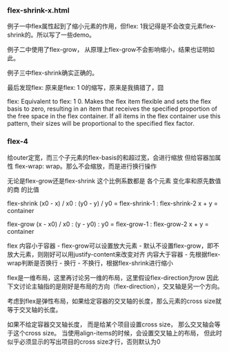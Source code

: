 


### flex-shrink-x.html

例子一中flex属性起到了缩小元素的作用，但flex: 1我记得是不会改变元素flex-shrink的。所以写了一些demo。

例子二中使用了flex-grow， 从原理上flex-grow不会影响缩小，结果也证明如此。

例子三中flex-shrink确实正确的。

最后发现flex: <value>原来是flex: <value> 1 0的缩写，原来是我搞错了，囧

flex: <positive-number>
Equivalent to flex: <positive-number> 1 0. Makes the flex item flexible and sets the flex basis to zero, resulting in an item that receives the specified proportion of the free space in the flex container. If all items in the flex container use this pattern, their sizes will be proportional to the specified flex factor.
### flex-4
给outer定宽，而三个子元素的flex-basis的和超过宽，会进行缩放
但给容器加属性 flex-wrap: wrap。那么不会缩放，而是进行换行操作


无论是flex-grow还是flex-shrink
这个比例系数都是 各个元素 变化率和原先数值的商 的比值

flex-shrink
    (x0 - x) / x0 : (y0 - y) / y0 = flex-shrink-1 : flex-shrink-2
    x + y = container

flex-grow
    (x - x0) / x0 : (y - y0) : y0 = flex-grow-1 : flex-grow-2
    x + y = container


flex
    内容小于容器
        - flex-grow可以设置放大元素
        - 默认不设置flex-grow，即不放大元素，则刚好可以用justify-content来改变对齐
    内容大于容器
        - 先根据flex-wrap判断是否换行
            - 换行
            - 不换行，根据flex-shrink进行缩小

flex是一维布局，这里再讨论另一维的布局，这里假设flex-direction为row
因此下文讨论主轴指的是刚好是布局的方向（flex-direction），交叉轴是另一个方向。

考虑到flex是弹性布局，如果给定容器的交叉轴的长度，那么元素的cross size就等于交叉轴的长度。

如果不给定容器交叉轴长度， 而是给某个项目设置cross size， 那么交叉轴会等于这个cross size。
当使用align-items的时候，会设置交叉轴上的布局， 但此时似乎必须显示的写出项目的cross size才行，否则默认为0
